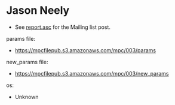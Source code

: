 # Jason Neely
* See [report.asc](./report.asc) for the Mailing list post.

params file:
* https://mpcfilepub.s3.amazonaws.com/mpc/003/params

new_params file:
* https://mpcfilepub.s3.amazonaws.com/mpc/003/new_params

os: 
* Unknown
